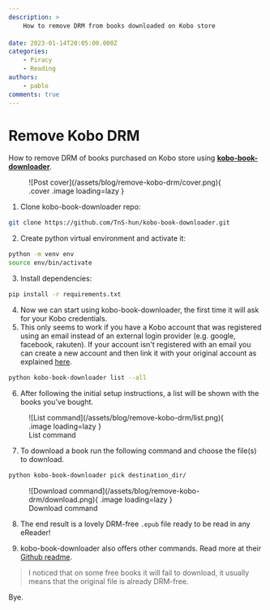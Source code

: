 ```yaml
---
description: >
    How to remove DRM from books downloaded on Kobo store

date: 2023-01-14T20:05:00.000Z
categories:
    - Piracy
    - Reading
authors:
    - pablo
comments: true
---
```


# Remove Kobo DRM

How to remove DRM of books purchased on Kobo store using **[kobo-book-downloader](https://github.com/TnS-hun/kobo-book-downloader)**.

<!-- more -->

<figure markdown>
  ![Post cover](/assets/blog/remove-kobo-drm/cover.png){ .cover .image loading=lazy }
</figure>

1. Clone kobo-book-downloader repo:

```sh
git clone https://github.com/TnS-hun/kobo-book-downloader.git
```

2. Create python virtual environment and activate it:

```sh
python -m venv env
source env/bin/activate
```

3. Install dependencies:

```sh
pip install -r requirements.txt
```

4. Now we can start using kobo-book-downloader, the first time it will ask for your Kobo credentials.
5. This only seems to work if you have a Kobo account that was registered using an email instead of an external login provider (e.g. google, facebook, rakuten). If your account isn't registered with an email you can create a new account and then link it with your original account as explained [here](https://github.com/TnS-hun/kobo-book-downloader/issues/10#issuecomment-536278278).

```sh
python kobo-book-downloader list --all
```

6. After following the initial setup instructions, a list will be shown with the books you've bought.

<figure markdown>
  ![List command](/assets/blog/remove-kobo-drm/list.png){ .image loading=lazy }
  <figcaption>List command</figcaption>
</figure>

7. To download a book run the following command and choose the file(s) to download.

```sh
python kobo-book-downloader pick destination_dir/
```

<figure markdown>
  ![Download command](/assets/blog/remove-kobo-drm/download.png){ .image loading=lazy }
  <figcaption>Download command</figcaption>
</figure>

8.  The end result is a lovely DRM-free `.epub` file ready to be read in any eReader!

9.  kobo-book-downloader also offers other commands. Read more at their [Github readme](https://github.com/TnS-hun/kobo-book-downloader#readme).

> I noticed that on some free books it will fail to download, it usually means that the original file is already DRM-free.

Bye.

